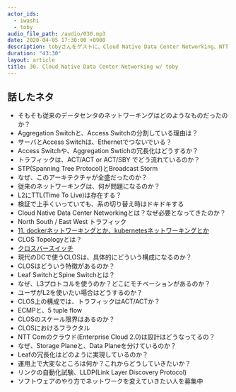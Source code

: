 ```yaml
---
actor_ids:
  - iwashi
  - toby 
audio_file_path: /audio/030.mp3
date: 2020-04-05 17:30:00 +0900
description: tobyさんをゲストに、Cloud Native Data Center Networking、NTT Comのクラウドサービスの内部ネットワークについて語っていただいたエピソードです。
duration: "43:30"
layout: article
title: 30. Cloud Native Data Center Networking w/ toby
---
```


## 話したネタ

- そもそも従来のデータセンタのネットワーキングはどのようなものだったのか？
- Aggregation Switchと、Access Switchの分割している理由は？
- サーバとAccess Switchは、Ethernetでつないでいる？
- Access Switchや、Aggregation Swtichの冗長化はどうするか？
- トラフィックは、ACT/ACT or ACT/SBY でどう流れているのか？
- STP(Spanning Tree Protocol)とBroadcast Storm
- なぜ、このアーキテクチャが全盛だったのか？
- 従来のネットワーキングは、何が問題になるのか？
- L2にTTL(Time To Live)は存在する？
- 検証で上手くいっていても、系の切り替え時はドキドキする
- Cloud Native Data Center Networkingとは？なぜ必要となってきたのか？
- North South / East West トラフィック
- [11. dockerネットワーキングとか、kubernetesネットワーキングとか](https://fukabori.fm/episode/11)
- CLOS Topologyとは？
- [クロスバースイッチ](http://www.hct.ecl.ntt.co.jp/digitalarchives/11.html)
- 現代のDCで使うCLOSは、具体的にどういう構成になるのか？
- CLOSはどういう特徴があるのか？
- Leaf SwitchとSpine Switchとは？
- なぜ、L3プロトコルを使うのか？どこにモチベーションがあるのか？
- ユーザがL2を使いたい場合はどうするのか？
- CLOS上の構成では、トラフィックはACT/ACTか？
- ECMPと、5 tuple flow
- CLOSのスケール限界はあるのか？
- CLOSにおけるフラクタル
- NTT Comのクラウド(Enterprise Cloud 2.0)は設計はどうなってるの？
- なぜ、Storage Planeと、Data Planeを分けているのか？
- Leafの冗長化はどのように実現しているのか？
- 運用上で大変なところは何か？これからどうしていきたいか？
- リンクの自動化試験、LLDP(Link Layer Discovery Protocol)
- ソフトウェアのやり方でネットワークを変えていきたい人を募集中
